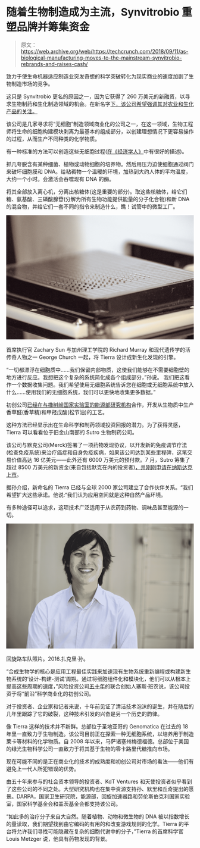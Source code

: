 # 随着生物制造成为主流，Synvitrobio 重塑品牌并筹集资金 

> 原文：<https://web.archive.org/web/https://techcrunch.com/2018/09/11/as-biological-manufacturing-moves-to-the-mainstream-synvitrobio-rebrands-and-raises-cash/>

致力于使生命机器适应制造业突发奇想的科学突破转化为现实商业的速度加剧了生物制造市场的竞争。

这只是 Synvitrobio 更名的原因之一，因为它获得了 260 万美元的新融资，以寻求生物制药和生化制造领域的机会。在新名字[下，该公司希望强调其对农业和生化产品的关注。](https://web.archive.org/web/20221208192054/https://tierrabiosciences.com/)

该公司是几家寻求将“无细胞”制造领域商业化的公司之一，在这一领域，生物工程师将生命的细胞构建模块剥离为最基本的组成部分，以创建理想情况下更容易操作的过程，从而生产不同种类的化学物质。

有一种标准的方法可以创造这些无细胞过程([在《经济学人》](https://web.archive.org/web/20221208192054/https://www.economist.com/science-and-technology/2017/05/06/cell-free-biotech-will-make-for-better-products)中有很好的描述)。

抓几夸脱含有某种细菌、植物或动物细胞的培养物。然后用压力迫使细胞通过阀门来破坏细胞膜和 DNA。给粘稠物一个温暖的环境，加热到大约人体的平均温度，大约一个小时。会激活会吞噬现有 DNA 的酶。

将其全部放入离心机，分离出核糖体(这是重要的部分)。取这些核糖体，给它们糖、氨基酸、三磷酸腺苷(分解为所有生物功能提供能量的分子化合物)和新 DNA 的混合物，并给它们一套不同的指令来制造什么，瞧！试管中的微型工厂。

![](img/d202819251298e719dd00737b387a5ec.png)

首席执行官 Zachary Sun 与加州理工学院的 Richard Murray 和现代遗传学的活传奇人物之一 George Church 一起，将 Tierra 设计成新生化发现的引擎。

“一切都漂浮在细胞质中……我们保留内部物质，这使我们能够在不需要细胞壁的地方进行反应。我想把这个复杂的系统简化成各个组成部分，”孙说。 我们把这看作一个数据收集问题。我们希望使用无细胞系统告诉您在细胞或无细胞系统中放入什么……使用我们的无细胞系统，我们可以更快地收集更多数据。”

初创公司[已经在与橡树岭国家实验室的能源部研究机构](https://web.archive.org/web/20221208192054/https://www.ornl.gov/news/ornl-collaborate-five-small-businesses-advance-energy-tech)合作，开发从生物质中生产香草醛(香草精)和甲羟戊酸(松节油)的工艺。

这种方法已经显示出在生命科学和制药领域投资回报的潜力。为了获得灵感，Tierra 可以看看位于旧金山南部的 Sutro 生物制药公司。

该公司与默克公司(Merck)签署了一项药物发现协议，以开发新的免疫调节疗法(检查免疫系统)来治疗癌症和自身免疫疾病，如果该公司达到某些里程碑，这笔交易价值高达 16 亿美元——此外还有 6000 万美元的预付款。7 月，Sutro 筹集了超过 8500 万美元的新资金(来自包括默克在内的投资者)[，并刚刚申请在纳斯达克上市](https://web.archive.org/web/20221208192054/https://www.biospace.com/article/-ip3o-awash-in-funding-sutro-biopharma-files-for-75-million-ipo/)。

据孙介绍，新命名的 Tierra 已经与全球 2000 家公司建立了合作伙伴关系。“我们希望扩大这些承诺。他说:“我们认为应用空间就是这种自然产品环境。

有多种途径可以追求，这项技术广泛适用于从农药到药物、调味品甚至能源的一切。

![](img/bf38b9c5bec2480347f71629414a6874.png)

回旋路车队照片。2016.扎克里·孙。

“合成生物学的核心是应用工程最佳实践来加速现有生物系统重新编程或构建新生物系统的‘设计-构建-测试’周期。通过将细胞组件化和模块化，他们可以从根本上提高这些周期的速度，”风险投资公司[五十年](https://web.archive.org/web/20221208192054/https://www.fifty.vc/)的联合创始人塞斯·班农说，该公司投资于将“前沿”科学商业化的初创公司。

对于投资者、企业家和记者来说，十年前见证了清洁技术泡沫的诞生，并在随后的几年里跟踪了它的破裂，这种技术引发的兴奋是另一个历史的韵律。

像 Tierra 这样的技术并不新鲜。总部位于圣地亚哥的 Genomatica 在过去的 18 年里一直致力于生物制造。该公司目前正在探索一种无细胞系统，以培养用于制造莱卡等材料的化学物质。自 2008 年以来，马萨诸塞州梅德福德。总部位于美国的绿光生物科学公司一直致力于将其基于生物的零卡路里代糖推向市场。

现在可能不同的是正在商业化的技术的成熟度和初创公司对市场的看法——他们有避免上一代人所犯错误的优势。

由五十年来参与的社会资本领导的投资者、KdT Ventures 和天使投资者似乎看到了这些公司的不同之处。大型研究机构也在集中资源支持孙、默里和丘奇提出的愿景。DARPA，国家卫生研究院，能源部，回旋加速器路和劳伦斯伯克利国家实验室，国家科学基金会和盖茨基金会都支持该公司。

“如此多的治疗分子来自大自然。随着植物、动物和微生物的 DNA 被以指数增长的量读取，我们期望找到由它编码的有用的和改变游戏规则的化学。Tierra 的平台将允许我们寻找可能隐藏在复杂的细胞代谢中的分子，”Tierra 的首席科学官 Louis Metzger 说，他具有药物发现的背景。